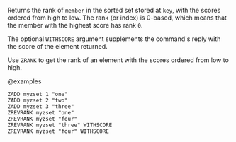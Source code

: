 Returns the rank of `member` in the sorted set stored at `key`, with the scores
ordered from high to low.
The rank (or index) is 0-based, which means that the member with the highest
score has rank `0`.

The optional `WITHSCORE` argument supplements the command's reply with the score of the element returned.

Use `ZRANK` to get the rank of an element with the scores ordered from low to
high.

@examples

```cli
ZADD myzset 1 "one"
ZADD myzset 2 "two"
ZADD myzset 3 "three"
ZREVRANK myzset "one"
ZREVRANK myzset "four"
ZREVRANK myzset "three" WITHSCORE
ZREVRANK myzset "four" WITHSCORE
```
